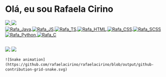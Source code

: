 <h1>Olá, eu sou Rafaela Cirino</h1>

<div>
  <a href="https://github.com/rafaelacirino">
  <img height "180em" src="https://github-readme-stats.vercel.app/api?username=rafaelacirino&show_icons=true&theme=radical&include_all_commits=true&count_private=true"/>
  <img height "180em" src="https://github-readme-stats.vercel.app/api/top-langs/?username=rafaelacirino&layout=compact&langs_count=16&theme=radical"/>
</div>
<div>
  <img align="center" alt="Rafa_Java" height="30" width="40" src="https://cdn.jsdelivr.net/gh/devicons/devicon/icons/java/java-original-wordmark.svg">
  <img align="center" alt="Rafa_JS" height="30" width="40" src="https://cdn.jsdelivr.net/gh/devicons/devicon/icons/javascript/javascript-original.svg">
  <img align="center" alt="Rafa_TS" height="30" width="40" src="https://cdn.jsdelivr.net/gh/devicons/devicon/icons/typescript/typescript-original.svg">
  <img align="center" alt="Rafa_HTML" height="30" width="40" src="https://cdn.jsdelivr.net/gh/devicons/devicon/icons/html5/html5-original-wordmark.svg">
  <img align="center" alt="Rafa_CSS" height="30" width="40" src="https://cdn.jsdelivr.net/gh/devicons/devicon/icons/css3/css3-original.svg">
  <img align="center" alt="Rafa_SCSS" height="30" width="40" src="https://cdn.jsdelivr.net/gh/devicons/devicon/icons/sass/sass-original.svg">
  <img align="center" alt="Rafa_Python" height="30" width="40" src="https://cdn.jsdelivr.net/gh/devicons/devicon/icons/python/python-original-wordmark.svg">
  <img align="center" alt="Rafa_C" height="30" width="40" src="https://cdn.jsdelivr.net/gh/devicons/devicon/icons/c/c-original.svg">
</div>
  
  ##
  
  <div>
    <a href="https://www.linkedin.com/in/rafaelacirino/" target="_blank"><img src="https://img.shields.io/badge/LinkedIn-0077B5?style=for-the-badge&logo=linkedin&logoColor=white" target="_blank"></a>
    <a href="mailto:rafaelaborbaf@gmail.com" target="_blank"><img src="https://img.shields.io/badge/Gmail-D14836?style=for-the-badge&logo=gmail&logoColor=white" target="_blank"></a>
    
    ![Snake animation](https://github.com/rafaelacirino/rafaelacirino/blob/output/github-contribution-grid-snake.svg)
  </div>
  
  
